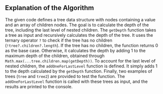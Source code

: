 ## Explanation of the Algorithm 

The given code defines a tree data structure with nodes containing a value and an array of children nodes. The goal is to calculate the depth of the tree, including the last level of nested children. The `getDepth` function takes a tree as input and recursively calculates the depth of the tree. It uses the ternary operator `?` to check if the tree has no children (`!tree?.children?.length`). If the tree has no children, the function returns 0 as the base case. Otherwise, it calculates the depth by adding 1 to the maximum depth of the children, obtained through `Math.max(...tree.children.map(getDepth))`. To account for the last level of nested children, the `addOneForLastLevel` function is defined. It simply adds 1 to the depth calculated by the `getDepth` function. Finally, two examples of trees (`tree` and `tree2`) are provided to test the function. The `addOneForLastLevel` function is called with these trees as input, and the results are printed to the console.
